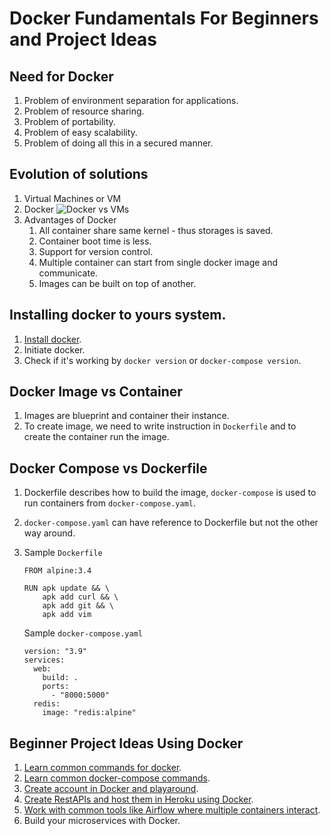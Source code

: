 # Docker Fundamentals For Beginners and Project Ideas

## Need for Docker
1. Problem of environment separation for applications.
2. Problem of resource sharing.
3. Problem of portability.
4. Problem of easy scalability.
5. Problem of doing all this in a secured manner.

## Evolution of solutions
1. Virtual Machines or VM
2. Docker
   ![Docker vs VMs](https://miro.medium.com/max/1024/1*66cp6uoqv-q2clolRgSRJg.png)
3. Advantages of Docker
   1. All container share same kernel - thus storages is saved.
   2. Container boot time is less.
   3. Support for version control.
   4. Multiple container can start from single docker image and communicate.
   5. Images can be built on top of another.
   
## Installing docker to yours system.
1. [Install docker](https://docs.docker.com/get-docker/).
2. Initiate docker.
3. Check if it's working by ```docker version``` or ```docker-compose version```.

## Docker Image vs Container
1. Images are blueprint and container their instance.
3. To create image, we need to write instruction in ```Dockerfile``` and to create the container run the image.

## Docker Compose vs Dockerfile
1. Dockerfile describes how to build the image, ```docker-compose``` is used to run containers from ```docker-compose.yaml```.
2. ```docker-compose.yaml``` can have reference to Dockerfile but not the other way around.
3. Sample ```Dockerfile```
   ```
   FROM alpine:3.4

   RUN apk update && \
       apk add curl && \
       apk add git && \
       apk add vim
   ```
   
   Sample ```docker-compose.yaml```
   ```
   version: "3.9"
   services:
     web:
       build: .
       ports:
         - "8000:5000"
     redis:
       image: "redis:alpine"

   ```

## Beginner Project Ideas Using Docker
1. [Learn common commands for docker](https://docs.docker.com/engine/reference/commandline/docker/).
2. [Learn common docker-compose commands](https://docs.docker.com/engine/reference/commandline/compose/).
3. [Create account in Docker and playaround](https://hub.docker.com/).
4. [Create RestAPIs and host them in Heroku using Docker](https://devcenter.heroku.com/categories/deploying-with-docker).
5. [Work with common tools like Airflow where multiple containers interact](https://airflow.apache.org/docs/apache-airflow/stable/howto/docker-compose/index.html).
6. Build your microservices with Docker.
